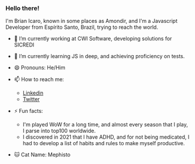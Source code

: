 ### Hello there!

I'm Brian Icaro, known in some places as Amondir, and I'm a Javascript Developer from Espírito Santo, Brazil, trying to reach the world.

- 🔭 I’m currently working at CWI Software, developing solutions for SICREDI
- 🌱 I’m currently learning JS in deep, and achieving proficiency on tests.
- 😄 Pronouns: He/Him
- 📫 How to reach me: 
  - [Linkedin](https://www.linkedin.com/in/brianicaro/)
  - [Twitter](https://twitter.com/Brian_Icaro)


- ⚡ Fun facts: 
  - I'm played WoW for a long time, and almost every season that I play, I parse into top100 worldwide.
  - I discovered in 2021 that I have ADHD, and for not being medicated, I had to develop a list of habits and rules to make myself productive.
- 🐱 Cat Name: Mephisto
